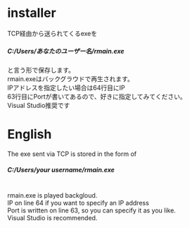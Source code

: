 # installer<br>
TCP経由から送られてくるexeを<h5>C:/Users/あなたのユーザー名/rmain.exe</h5>と言う形で保存します。<br>
rmain.exeはバックグラウドで再生されます。<br>
IPアドレスを指定したい場合は64行目にIP<br>
63行目にPortが書いてあるので、好きに指定してみてください。<br>
Visual Studio推奨です
# English<br>
The exe sent via TCP is stored in the form of <h5>C:/Users/your username/rmain.exe</h5><br>
rmain.exe is played backgloud.<br>
IP on line 64 if you want to specify an IP address<br>
Port is written on line 63, so you can specify it as you like.<br>
Visual Studio is recommended.
